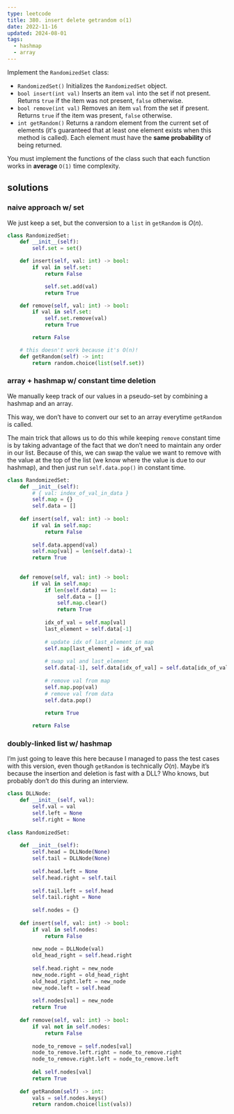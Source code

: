 ```yaml
---
type: leetcode
title: 380. insert delete getrandom o(1)
date: 2022-11-16
updated: 2024-08-01
tags:
  - hashmap
  - array
---
```


Implement the `RandomizedSet` class:

- `RandomizedSet()` Initializes the `RandomizedSet` object.
- `bool insert(int val)` Inserts an item `val` into the set if not present. Returns `true` if the item was not present, `false` otherwise.
- `bool remove(int val)` Removes an item `val` from the set if present. Returns `true` if the item was present, `false` otherwise.
- `int getRandom()` Returns a random element from the current set of elements (it's guaranteed that at least one element exists when this method is called). Each element must have the **same probability** of being returned.

You must implement the functions of the class such that each function works in **average** `O(1)` time complexity.

## solutions

### naive approach w/ set

We just keep a set, but the conversion to a `list` in `getRandom` is $O(n)$.

```python
class RandomizedSet:
	def __init__(self):
		self.set = set()

	def insert(self, val: int) -> bool:
		if val in self.set:
			return False

			self.set.add(val)
			return True

	def remove(self, val: int) -> bool:
		if val in self.set:
			self.set.remove(val)
			return True

		return False

	# this doesn't work because it's O(n)!
	def getRandom(self) -> int:
		return random.choice(list(self.set))
```

### array + hashmap w/ constant time deletion

We manually keep track of our values in a pseudo-set by combining a hashmap and an array.

This way, we don’t have to convert our set to an array everytime `getRandom` is called.

The main trick that allows us to do this while keeping `remove` constant time is by taking advantage of the fact that we don’t need to maintain any order in our list. Because of this, we can swap the value we want to remove with the value at the top of the list (we know where the value is due to our hashmap), and then just run `self.data.pop()` in constant time.

```python
class RandomizedSet:
	def __init__(self):
		# { val: index_of_val_in_data }
		self.map = {}
		self.data = []
	
	def insert(self, val: int) -> bool:
		if val in self.map:
			return False
	
		self.data.append(val)
		self.map[val] = len(self.data)-1
		return True
	
	
	def remove(self, val: int) -> bool:
		if val in self.map:
			if len(self.data) == 1:
				self.data = []
				self.map.clear()
				return True
	
			idx_of_val = self.map[val]
			last_element = self.data[-1]
		
			# update idx of last_element in map
			self.map[last_element] = idx_of_val
		
			# swap val and last_element
			self.data[-1], self.data[idx_of_val] = self.data[idx_of_val], self.data[-1]
		
			# remove val from map
			self.map.pop(val)
			# remove val from data
			self.data.pop()
	
			return True

		return False
```

### doubly-linked list w/ hashmap

I’m just going to leave this here because I managed to pass the test cases with this version, even though `getRandom` is technically $O(n)$. Maybe it’s because the insertion and deletion is fast with a DLL? Who knows, but probably don’t do this during an interview.

```python
class DLLNode:
	def __init__(self, val):
		self.val = val
		self.left = None
		self.right = None
  
class RandomizedSet:
	
	def __init__(self):
		self.head = DLLNode(None)
		self.tail = DLLNode(None)
		  
		self.head.left = None
		self.head.right = self.tail
		  
		self.tail.left = self.head
		self.tail.right = None
		  
		self.nodes = {}
	  
	def insert(self, val: int) -> bool:
		if val in self.nodes:
			return False
	  
		new_node = DLLNode(val)
		old_head_right = self.head.right
	  
		self.head.right = new_node
		new_node.right = old_head_right
		old_head_right.left = new_node
		new_node.left = self.head
		  
		self.nodes[val] = new_node
		return True
	  
	def remove(self, val: int) -> bool:
		if val not in self.nodes:
			return False
	  
		node_to_remove = self.nodes[val]
		node_to_remove.left.right = node_to_remove.right
		node_to_remove.right.left = node_to_remove.left
		  
		del self.nodes[val]
		return True
	
	def getRandom(self) -> int:
		vals = self.nodes.keys()
		return random.choice(list(vals))
```
